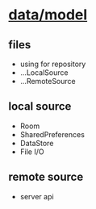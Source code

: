 # [data/model](../../readme.md)

## files

- using for repository
- ...LocalSource
- ...RemoteSource

## local source

- Room
- SharedPreferences
- DataStore
- File I/O

## remote source

- server api
